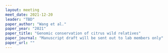 ```yaml
---
layout: meeting
meet_date: 2021-12-20
leader: "TBD"
paper_author: "Wang et al."
paper_year: "2021"
paper_title: "Genomic conservation of citrus wild relatives"
paper_journal: "Manuscript draft will be sent out to lab members only"
paper_url: ""
---
```

